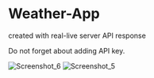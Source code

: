 # Weather-App 
created with real-live server API response

Do not forget about adding API key.

![Screenshot_6](https://github.com/Sheggy1/Weather-App/assets/43640476/03bccec5-f2f0-4da6-8cfa-b39d190cc0e6)
![Screenshot_5](https://github.com/Sheggy1/Weather-App/assets/43640476/79b5060f-22ed-4ed9-9177-50aa84e215fc)
